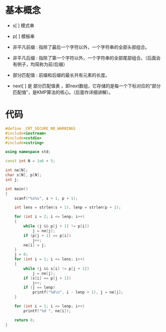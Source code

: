 # 基本概念

- s[ ] 模式串

- p[ ] 模板串

- 非平凡前缀 : 指除了最后一个字符以外，一个字符串的全部头部组合。
- 非平凡后缀 : 指除了第一个字符以外，一个字符串的全部尾部组合。（后面会有例子，均简称为前/后缀）
- 部分匹配值 : 前缀和后缀的最长共有元素的长度。

- next[ ] 是 部分匹配值表 ，即next数组，它存储的是每一个下标对应的“部分匹配值”，是KMP算法的核心。（后面作详细讲解）。



# 代码

```c++
#define _CRT_SECURE_NO_WARNINGS
#include<iostream>
#include<cstdio>
#include<cstring>

using namespace std;

const int N = 1e6 + 5;

int ne[N];
char s[N], p[N];
int j;

int main()
{
    scanf("%s%s", s + 1, p + 1);

    int lens = strlen(s + 1), lenp = strlen(p + 1);

    for (int i = 2; i <= lenp; i++)
    {
        while (j && p[j + 1] != p[i])
            j = ne[j];
        if (p[j + 1] == p[i])
            j++;
        ne[i] = j;
    }
    j = 0;
    for (int i = 1; i <= lens; i++)
    {
        while (j && s[i] != p[j + 1])
            j = ne[j];
        if (s[i] == p[j + 1])
            j++;
        if (j == lenp)
            printf("%d\n", i - lenp + 1), j = ne[j];
    }

    for (int i = 1; i <= lenp; i++)
        printf("%d ", ne[i]);

    return 0;
}
```

